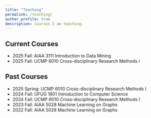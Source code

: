 ```yaml
---
title: "Teaching"
permalink: /teaching/
author_profile: true
description: Courses I am teaching.
---
```


Current Courses
---
* 2025 Fall: AIAA 3111 Introduction to Data Mining
* 2025 Fall: UCMP 6010 Cross-disciplinary Research Methods I

Past Courses
---
* 2025 Spring: UCMP 6010 Cross-disciplinary Research Methods I
* 2024 Fall: UFUG 1601 Introduction to Computer Science
* 2024 Fall: UCMP 6010 Cross-disciplinary Research Methods I
* 2023 Fall: AIAA 5028 Machine Learning on Graphs
* 2022 Fall: AIAA 5028 Machine Learning on Graphs
